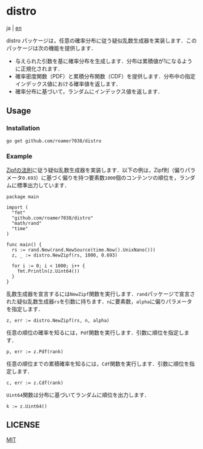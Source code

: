 # distro

ja | [en](./README.md)

distro パッケージは，任意の確率分布に従う疑似乱数生成器を実装します．このパッケージは次の機能を提供します．

- 与えられた引数を基に確率分布を生成します．分布は累積値が1になるように正規化されます．
- 確率密度関数（PDF）と累積分布関数（CDF）を提供します．分布中の指定インデックス値における確率値を返します．
- 確率分布に基づいて，ランダムにインデックス値を返します．

## Usage

### Installation

```
go get github.com/roamer7038/distro
```

### Example

[Zipfの法則](https://en.wikipedia.org/wiki/Zipf%27s_law)に従う疑似乱数生成器を実装します．以下の例は，Zipf則（偏りパラメータ`0.693`）に基づく偏りを持つ要素数`1000`個のコンテンツの順位を，ランダムに標準出力しています．

```
package main

import (
  "fmt"
  "github.com/roamer7038/distro"
  "math/rand"
  "time"
)

func main() {
  rs := rand.New(rand.NewSource(time.Now().UnixNano()))
  z, _ := distro.NewZipf(rs, 1000, 0.693)

  for i := 0; i < 1000; i++ {
    fmt.Println(z.Uint64())
  }
}
```

乱数生成器を宣言するには`NewZipf`関数を実行します．`rand`パッケージで宣言された疑似乱数生成器`rs`を引数に持ちます．`n`に要素数，`alpha`に偏りパラメータを指定します．

```
z, err := distro.NewZipf(rs, n, alpha)
```

任意の順位の確率を知るには，`Pdf`関数を実行します．引数に順位を指定します．

```
p, err := z.Pdf(rank)
```

任意の順位までの累積確率を知るには，`Cdf`関数を実行します．引数に順位を指定します．

```
c, err := z.Cdf(rank)
```

`Uint64`関数は分布に基づいてランダムに順位を出力します．

```
k := z.Uint64()
```

## LICENSE

[MIT](./LICENSE)
